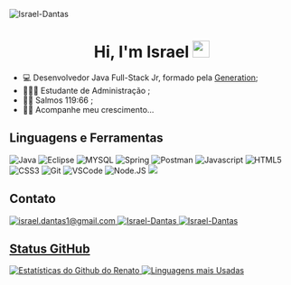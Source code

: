 

<p align="left"><img src="https://komarev.com/ghpvc/?username=israel-97" alt="Israel-Dantas" /></p>

<h1 align="center"> Hi, I'm Israel <img src="https://media.giphy.com/media/hvRJCLFzcasrR4ia7z/giphy.gif" width="30px"></h1>

- 💻 Desenvolvedor Java Full-Stack Jr, formado pela <a href="https://brazil.generation.org" target="_blank">Generation</a>;
- 👨🏻‍🎓 Estudante de Administração ;
- 🙏🏻 Salmos 119:66 ;
- 🤙🏻 Acompanhe meu crescimento...

## Linguagens e Ferramentas
<p> 
  <img src="http://img.shields.io/badge/Java-ED8B00?style=for-the-badge&logo=java&logoColor=white" alt="Java" /> 
  <img src="https://img.shields.io/badge/Eclipse-2C2255?style=for-the-badge&logo=eclipse&logoColor=white" alt="Eclipse" />
  <img src="https://img.shields.io/badge/MySQL-00000F?style=for-the-badge&logo=mysql&logoColor=white" alt="MYSQL" />
  <img src="https://img.shields.io/badge/Spring-6DB33F?style=for-the-badge&logo=spring&logoColor=white" alt="Spring" />
  <img src="https://img.shields.io/badge/Postman-FF6C37?style=for-the-badge&logo=Postman&logoColor=white" alt="Postman" />
  <img src="https://img.shields.io/badge/JavaScript-F7DF1E?style=for-the-badge&logo=javascript&logoColor=black" alt="Javascript" /> 
  <img src="https://img.shields.io/badge/HTML5-E34F26?style=for-the-badge&logo=html5&logoColor=white" alt="HTML5" />
  <img src="https://img.shields.io/badge/CSS3-1572B6?style=for-the-badge&logo=css3&logoColor=white" alt="CSS3" />
  <img src="https://img.shields.io/badge/Git-F05032?style=for-the-badge&logo=git&logoColor=white" alt="Git" />  
  <img src="https://img.shields.io/badge/Visual_Studio_Code-0078D4?style=for-the-badge&logo=visual%20studio%20code&logoColor=white" alt="VSCode" />
  <img src="https://img.shields.io/badge/Node.js-43853D?style=for-the-badge&logo=node-dot-js&logoColor=white" alt="Node.JS" /> 
  <img src="https://img.shields.io/badge/Angular-DD0031?style=for-the-badge&logo=angular&logoColor=white" lt="Angular" /> 
</p>
	
## Contato

<p align = "left">
   </a>
  <a href="mailto:israel.dantas1@gmail.com" target="_blank">
    <img src = "https://img.shields.io/badge/Gmail-D14836?style=for-the-badge&logo=gmail&logoColor=white" alt = "israel.dantas1@gmail.com" />
  </a> 
 <a href="https://www.linkedin.com/in/israel-dantas-gerente/" target="_blank">
    <img src = "https://img.shields.io/badge/LinkedIn-0077B5?style=for-the-badge&logo=linkedin&logoColor=white" alt = "Israel-Dantas" />
  </a>
  <a href="https://api.whatsapp.com/send?phone=5511991764413" target="_blank">
    <img src = "https://img.shields.io/badge/WhatsApp-25D366?style=for-the-badge&logo=whatsapp&logoColor=white" alt = "Israel-Dantas" />
  
</p>

## Status GitHub 

![Estatísticas do Github do Renato](https://github-readme-stats.vercel.app/api?username=israel-97&show_icons=true&theme=gruvbox)
[![Linguagens mais Usadas](https://github-readme-stats.vercel.app/api/top-langs/?username=israel-97&layout=compact)](https://github.com/anuraghazra/github-readme-stats)

